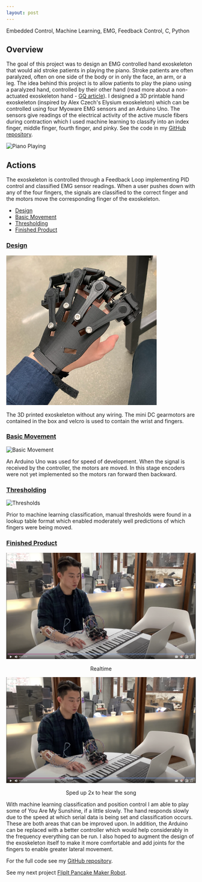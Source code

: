 ```yaml
---
layout: post
---
```

Embedded Control, Machine Learning, EMG, Feedback Control, C, Python

## Overview
The goal of this project was to design an EMG controlled hand exoskeleton that would aid stroke patients in playing the piano. Stroke patients are often paralyzed, often on one side of the body or in only the face, an arm, or a leg. The idea behind this project is to allow patients to play the piano using a paralyzed hand, controlled by their other hand (read more about a non-actuated exoskeleton hand - [GQ article](https://www.gq.com/story/pianist-joao-carlos-martins-bionic-gloves)). I designed a 3D printable hand exoskeleton (inspired by Alex Czech's Elysium exoskeleton) which can be controlled using four Myoware EMG sensors and an Arduino Uno. The sensors give readings of the electrical activity of the active muscle fibers during contraction which I used machine learning to classify into an index finger, middle finger, fourth finger, and pinky. See the code in my [GitHub repository](https://github.com/WallabyLester/EMG_Controlled_Hand_Exoskeleton).

![Piano Playing](/files/EMG-controlled-hand/piano.gif)

## Actions
The exoskeleton is controlled through a Feedback Loop implementing PID control and classified EMG sensor readings. When a user pushes down with any of the four fingers, the signals are classified to the correct finger and the motors move the corresponding finger of the exoskeleton. 
- [Design](#design)
- [Basic Movement](#basic-movement)
- [Thresholding](#thresholding)
- [Finished Product](#finished-product)

### [Design](#design)

![Exoskeleton](/files/EMG-controlled-hand/exoskeleton.png)

The 3D printed exoskeleton without any wiring. The mini DC gearmotors are contained in the box and velcro is used to contain the wrist and fingers.

### [Basic Movement](#basic-movement)

![Basic Movement](/files/EMG-controlled-hand/basic_movement.gif)

An Arduino Uno was used for speed of development. When the signal is received by the controller, the motors are moved. In this stage encoders were not yet implemented so the motors ran forward then backward. 

### [Thresholding](#thresholding)

![Thresholds](/files/EMG-controlled-hand/thresholds.gif)

Prior to machine learning classification, manual thresholds were found in a lookup table format which enabled moderately well predictions of which fingers were being moved. 

### [Finished Product](#finished-product)

[![You Are My Sunshine](/files/EMG-controlled-hand/piano_playing.png)](https://drive.google.com/file/d/12-7LMKhfDyjvKwPP5Gmho7GiX6tN9srv/preview "You Are My Sunshine")
<center>Realtime</center>

[![Sped Up](/files/EMG-controlled-hand/piano_playing.png)](https://drive.google.com/file/d/1dB134ACwVYKyepw-Udcao31TvG5_02tc/preview "Sped Up")
<center>Sped up 2x to hear the song</center>

With machine learning classification and position control I am able to play some of You Are My Sunshine, if a little slowly. The hand responds slowly due to the speed at which serial data is being set and classification occurs. These are both areas that can be improved upon. In addition, the Arduino can be replaced with a better controller which would help considerably in the frequency everything can be run. I also hoped to augment the design of the exoskeleton itself to make it more comfortable and add joints for the fingers to enable greater lateral movement.


For the full code see my [GitHub repository](https://github.com/WallabyLester/EMG_Controlled_Hand_Exoskeleton).

See my next project [FlipIt Pancake Maker Robot](https://wallabylester.github.io/flip-it-pancake-maker-robot).